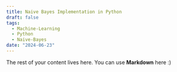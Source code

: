 ```yaml
---
title: Naive Bayes Implementation in Python
draft: false
tags:
  - Machine-Learning
  - Python
  - Naive-Bayes
date: "2024-06-23"
---
```


The rest of your content lives here. You can use **Markdown** here :)
